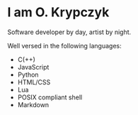 # I am O. Krypczyk

Software developer by day, artist by night.

Well versed in the following languages:
- C(++)
- JavaScript
- Python
- HTML/CSS
- Lua
- POSIX compliant shell
- Markdown


<!--
**okryp/okryp** is a ✨ _special_ ✨ repository because its `README.md` (this file) appears on your GitHub profile.

Here are some ideas to get you started:

- 🔭 I’m currently working on ...
- 🌱 I’m currently learning ...
- 👯 I’m looking to collaborate on ...
- 🤔 I’m looking for help with ...
- 💬 Ask me about ...
- 📫 How to reach me: ...
- 😄 Pronouns: ...
- ⚡ Fun fact: ...
-->
